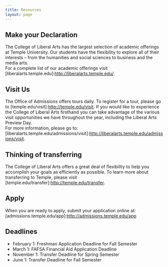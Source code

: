 ```yaml
---
title: Resources
layout: page
---
```


## Make your Declaration

The College of Liberal Arts has the largest selection of  academic offerings at Temple University. Our students have the flexibility to explore all of their interests – from the humanities and social sciences to business and the media arts.   
For a complete list of our academic offerings visit [liberalarts.temple.edu]:http://liberalarts.temple.edu/.

## Visit Us

The Office of Admissions offers tours daily. To register for a tour, please go to [temple.edu/visit]:http://temple.edu/visit.
If you would like to experience the College of Liberal Arts firsthand you can take advantage of the various visit  opportunities we have throughout the year, including the Liberal Arts Preview Day.   
For more information, please go to: [liberalarts.temple.edu/admissions/visit]:http://liberalarts.temple.edu/admissions/visit.

## Thinking of transferring

The College of Liberal Arts offers a great deal of flexibility to help you accomplish your goals as efficiently as possible. To learn more about transferring to Temple, please visit [temple.edu/transfer]:http://temple.edu/transfer.

## Apply

When you are ready to apply, submit your application online at: [admissions.temple.edu/app]:http://admissions.temple.edu/app

## Deadlines

- February 1: Freshman Application Deadline for Fall Semester
- March 1: FAFSA Financial Aid Application Deadline
- November 1: Transfer Deadline for Spring Semester
- June 1: Transfer Deadline for Fall Semester

